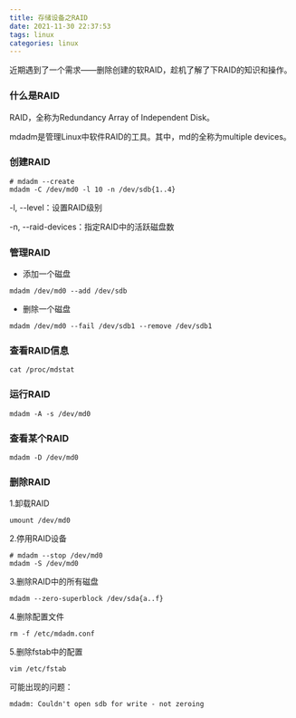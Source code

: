 ```yaml
---
title: 存储设备之RAID
date: 2021-11-30 22:37:53
tags: linux
categories: linux
---
```


近期遇到了一个需求——删除创建的软RAID，趁机了解了下RAID的知识和操作。

<!--more-->

### 什么是RAID

RAID，全称为Redundancy Array of Independent Disk。

mdadm是管理Linux中软件RAID的工具。其中，md的全称为multiple devices。

### 创建RAID

```shell
# mdadm --create
mdadm -C /dev/md0 -l 10 -n /dev/sdb{1..4}
```

-l, --level：设置RAID级别

-n, --raid-devices：指定RAID中的活跃磁盘数

### 管理RAID

* 添加一个磁盘

```shell
mdadm /dev/md0 --add /dev/sdb
```

* 删除一个磁盘

```shell
mdadm /dev/md0 --fail /dev/sdb1 --remove /dev/sdb1
```

### 查看RAID信息

```shell
cat /proc/mdstat
```

### 运行RAID

```shell
mdadm -A -s /dev/md0
```

### 查看某个RAID

```shell
mdadm -D /dev/md0
```

### 删除RAID

1.卸载RAID

```shell
umount /dev/md0
```

2.停用RAID设备

```shell
# mdadm --stop /dev/md0
mdadm -S /dev/md0
```

3.删除RAID中的所有磁盘

```shell
mdadm --zero-superblock /dev/sda{a..f}
```

4.删除配置文件

```shell
rm -f /etc/mdadm.conf
```

5.删除fstab中的配置

```shell
vim /etc/fstab
```

可能出现的问题：

```shell
mdadm: Couldn't open sdb for write - not zeroing
```

